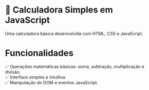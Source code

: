 <h1>🧮 Calculadora Simples em JavaScript</h1>
Uma calculadora básica desenvolvida com HTML, CSS e JavaScript.

<h1>Funcionalidades</h1>
✅ Operações matemáticas básicas: soma, subtração, multiplicação e divisão.</br>
✅ Interface simples e intuitiva.</br>
✅ Manipulação do DOM e eventos JavaScript.
